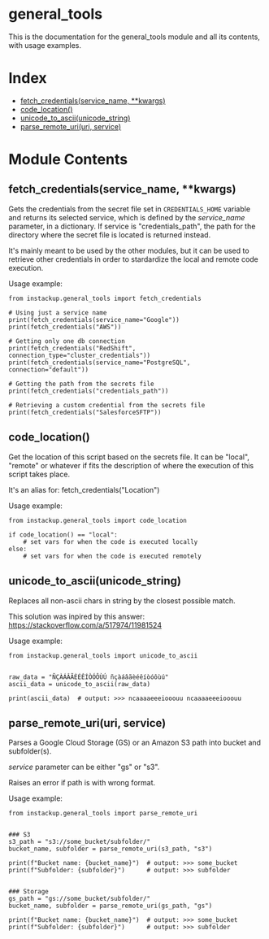 # general_tools
This is the documentation for the general_tools module and all its contents, with usage examples.

# Index
- [fetch_credentials(service_name, \*\*kwargs)](#fetch_credentialsservice_name-kwargs)
- [code_location()](#code_location)
- [unicode_to_ascii(unicode_string)](#unicode_to_asciiunicode_string)
- [parse_remote_uri(uri, service)](#parse_remote_uriuri-service)

# Module Contents
## fetch_credentials(service_name, \*\*kwargs)
Gets the credentials from the secret file set in `CREDENTIALS_HOME` variable and returns its selected service, which is defined by the _service_name_ parameter, in a dictionary. If service is "credentials_path", the path for the directory where the secret file is located is returned instead.

It's mainly meant to be used by the other modules, but it can be used to retrieve other credentials in order to stardardize the local and remote code execution.

Usage example:
```
from instackup.general_tools import fetch_credentials

# Using just a service name
print(fetch_credentials(service_name="Google"))
print(fetch_credentials("AWS"))

# Getting only one db connection
print(fetch_credentials("RedShift", connection_type="cluster_credentials"))
print(fetch_credentials(service_name="PostgreSQL", connection="default"))

# Getting the path from the secrets file
print(fetch_credentials("credentials_path"))

# Retrieving a custom credential from the secrets file
print(fetch_credentials("SalesforceSFTP"))
```

## code_location()
Get the location of this script based on the secrets file. It can be "local", "remote" or whatever if fits the description of where the execution of this script takes place.

It's an alias for: fetch_credentials("Location")

Usage example:
```
from instackup.general_tools import code_location

if code_location() == "local":
    # set vars for when the code is executed locally
else:
    # set vars for when the code is executed remotely
```

## unicode_to_ascii(unicode_string)
Replaces all non-ascii chars in string by the closest possible match.

This solution was inpired by this answer:
https://stackoverflow.com/a/517974/11981524

Usage example:
```
from instackup.general_tools import unicode_to_ascii


raw_data = "ÑÇÀÁÂÃÈÉÊÍÒÓÔÙÚ ñçàáâãèéêíòóôùú"
ascii_data = unicode_to_ascii(raw_data)

print(ascii_data)  # output: >>> ncaaaaeeeiooouu ncaaaaeeeiooouu
```

## parse_remote_uri(uri, service)
Parses a Google Cloud Storage (GS) or an Amazon S3 path into bucket and subfolder(s).

_service_ parameter can be either "gs" or "s3".

Raises an error if path is with wrong format.

Usage example:
```
from instackup.general_tools import parse_remote_uri


### S3
s3_path = "s3://some_bucket/subfolder/"
bucket_name, subfolder = parse_remote_uri(s3_path, "s3")

print(f"Bucket name: {bucket_name}")  # output: >>> some_bucket
print(f"Subfolder: {subfolder}")      # output: >>> subfolder


### Storage
gs_path = "gs://some_bucket/subfolder/"
bucket_name, subfolder = parse_remote_uri(gs_path, "gs")

print(f"Bucket name: {bucket_name}")  # output: >>> some_bucket
print(f"Subfolder: {subfolder}")      # output: >>> subfolder
```
